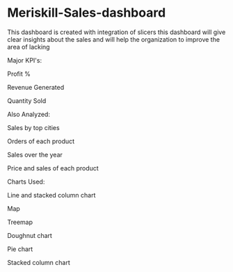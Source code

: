 # Meriskill-Sales-dashboard
This dashboard is created with integration of slicers this dashboard will give clear insights about the sales and will help the organization to improve the area of lacking

Major KPI's:

  Profit %

  Revenue Generated

  Quantity Sold


Also Analyzed:

  Sales by top cities

  Orders of each product

  Sales over the year

  Price and sales of each product


Charts Used:

  Line and stacked column chart

  Map

  Treemap

  Doughnut chart

  Pie chart

  Stacked column chart
